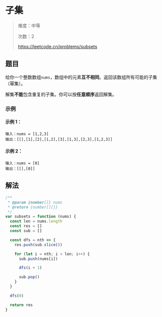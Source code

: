 # 子集

> 难度：中等
>
> 次数：2
>
> https://leetcode.cn/problems/subsets

## 题目

给你一个整数数组`nums`，数组中的元素**互不相同**。返回该数组所有可能的子集（幂集）。

解集**不能**包含重复的子集。你可以按**任意顺序**返回解集。

### 示例

#### 示例 1：

```
输入：nums = [1,2,3]
输出：[[],[1],[2],[1,2],[3],[1,3],[2,3],[1,2,3]]
```

#### 示例 2：

```
输入：nums = [0]
输出：[[],[0]]
```

## 解法

```javascript
/**
 * @param {number[]} nums
 * @return {number[][]}
 */
var subsets = function (nums) {
  const len = nums.length
  const res = []
  const sub = []

  const dfs = nth => {
    res.push(sub.slice())

    for (let i = nth; i < len; i++) {
      sub.push(nums[i])

      dfs(i + 1)

      sub.pop()
    }
  }

  dfs(0)

  return res
}
```
